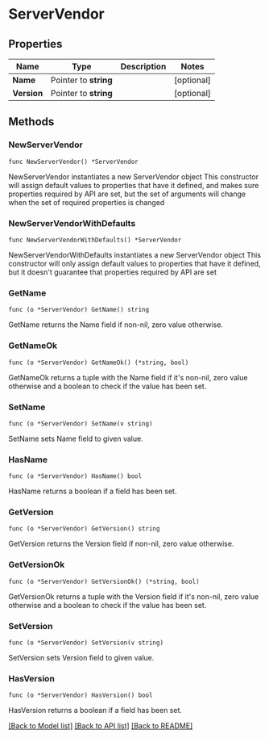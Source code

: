 # ServerVendor

## Properties

Name | Type | Description | Notes
------------ | ------------- | ------------- | -------------
**Name** | Pointer to **string** |  | [optional] 
**Version** | Pointer to **string** |  | [optional] 

## Methods

### NewServerVendor

`func NewServerVendor() *ServerVendor`

NewServerVendor instantiates a new ServerVendor object
This constructor will assign default values to properties that have it defined,
and makes sure properties required by API are set, but the set of arguments
will change when the set of required properties is changed

### NewServerVendorWithDefaults

`func NewServerVendorWithDefaults() *ServerVendor`

NewServerVendorWithDefaults instantiates a new ServerVendor object
This constructor will only assign default values to properties that have it defined,
but it doesn't guarantee that properties required by API are set

### GetName

`func (o *ServerVendor) GetName() string`

GetName returns the Name field if non-nil, zero value otherwise.

### GetNameOk

`func (o *ServerVendor) GetNameOk() (*string, bool)`

GetNameOk returns a tuple with the Name field if it's non-nil, zero value otherwise
and a boolean to check if the value has been set.

### SetName

`func (o *ServerVendor) SetName(v string)`

SetName sets Name field to given value.

### HasName

`func (o *ServerVendor) HasName() bool`

HasName returns a boolean if a field has been set.

### GetVersion

`func (o *ServerVendor) GetVersion() string`

GetVersion returns the Version field if non-nil, zero value otherwise.

### GetVersionOk

`func (o *ServerVendor) GetVersionOk() (*string, bool)`

GetVersionOk returns a tuple with the Version field if it's non-nil, zero value otherwise
and a boolean to check if the value has been set.

### SetVersion

`func (o *ServerVendor) SetVersion(v string)`

SetVersion sets Version field to given value.

### HasVersion

`func (o *ServerVendor) HasVersion() bool`

HasVersion returns a boolean if a field has been set.


[[Back to Model list]](../README.md#documentation-for-models) [[Back to API list]](../README.md#documentation-for-api-endpoints) [[Back to README]](../README.md)


